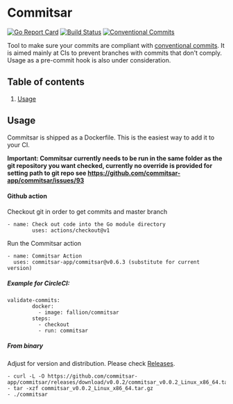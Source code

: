 # Commitsar

[![Go Report Card](https://goreportcard.com/badge/github.com/commitsar-app/commitsar)](https://goreportcard.com/report/github.com/commitsar-app/commitsar)
[![Build Status](https://cloud.drone.io/api/badges/commitsar-app/commitsar/status.svg)](https://cloud.drone.io/commitsar-app/commitsar)
[![Conventional Commits](https://img.shields.io/badge/Conventional%20Commits-1.0.0-yellow.svg)](https://conventionalcommits.org)

Tool to make sure your commits are compliant with [conventional commits](https://www.conventionalcommits.org). It is aimed mainly at CIs to prevent branches with commits that don't comply. Usage as a pre-commit hook is also under consideration.

## Table of contents

1. [Usage](#usage)

## Usage

Commitsar is shipped as a Dockerfile. This is the easiest way to add it to your CI.

**Important: Commitsar currently needs to be run in the same folder as the git repository you want checked, currently no override is provided for setting path to git repo see https://github.com/commitsar-app/commitsar/issues/93**

#### Github action

Checkout git in order to get commits and master branch
```
- name: Check out code into the Go module directory
        uses: actions/checkout@v1
```

Run the Commitsar action
```
- name: Commitsar Action
  uses: commitsar-app/commitsar@v0.6.3 (substitute for current version)
```


##### Example for CircleCI:

```
validate-commits:
	    docker:
	      - image: fallion/commitsar
	    steps:
	      - checkout
	      - run: commitsar
```

##### From binary

Adjust for version and distribution. Please check [Releases](https://github.com/commitsar-app/commitsar/releases).

```
- curl -L -O https://github.com/commitsar-app/commitsar/releases/download/v0.0.2/commitsar_v0.0.2_Linux_x86_64.tar.gz
- tar -xzf commitsar_v0.0.2_Linux_x86_64.tar.gz
- ./commitsar
```
